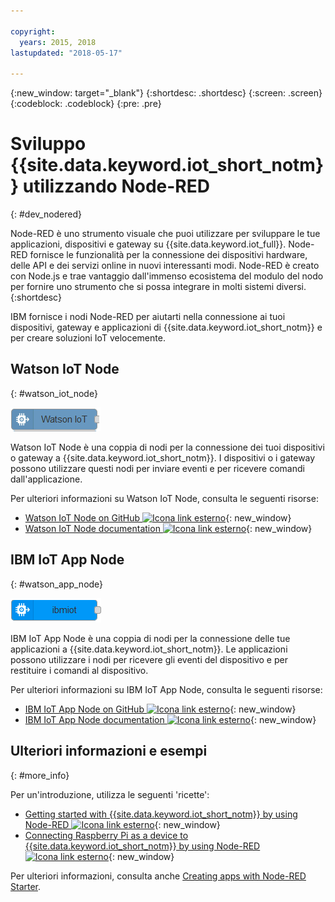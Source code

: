 ```yaml
---

copyright:
  years: 2015, 2018
lastupdated: "2018-05-17"

---
```


{:new_window: target="_blank"}
{:shortdesc: .shortdesc}
{:screen: .screen}
{:codeblock: .codeblock}
{:pre: .pre}

# Sviluppo {{site.data.keyword.iot_short_notm}} utilizzando Node-RED
{: #dev_nodered}

Node-RED è uno strumento visuale che puoi utilizzare per sviluppare le tue applicazioni, dispositivi e gateway su {{site.data.keyword.iot_full}}. Node-RED fornisce le funzionalità per la connessione dei dispositivi hardware, delle API e dei servizi online in nuovi interessanti modi. Node-RED è creato con Node.js e trae vantaggio dall'immenso ecosistema del modulo del nodo per fornire uno strumento che si possa integrare in molti sistemi diversi.
{:shortdesc}

IBM fornisce i nodi Node-RED per aiutarti nella connessione ai tuoi dispositivi, gateway e applicazioni di {{site.data.keyword.iot_short_notm}} e per creare soluzioni IoT velocemente.


## Watson IoT Node   
{: #watson_iot_node}  

![Immagine Watson IoT Node](../images/node-red-watson.png "Immagine Watson IoT node")


Watson IoT Node è una coppia di nodi per la connessione dei tuoi dispositivi o gateway a {{site.data.keyword.iot_short_notm}}. I dispositivi o i gateway possono utilizzare questi nodi per inviare eventi e per ricevere comandi dall'applicazione.

Per ulteriori informazioni su Watson IoT Node, consulta le seguenti risorse:

- [Watson IoT Node on GitHub ![Icona link esterno](../../../icons/launch-glyph.svg "Icona link esterno")](https://github.com/ibm-watson-iot/node-red-contrib-ibm-watson-iot){: new_window}
- [Watson IoT Node documentation ![Icona link esterno](../../../icons/launch-glyph.svg "Icona link esterno")](https://www.npmjs.com/package/node-red-contrib-ibm-watson-iot){: new_window}


## IBM IoT App Node  
{: #watson_app_node}  


![Immagine IBM IoT App Node](../images/node-red-ibmiot.png "Immagine IBM IoT App node")

IBM IoT App Node è una coppia di nodi per la connessione delle tue applicazioni a {{site.data.keyword.iot_short_notm}}. Le applicazioni possono utilizzare i nodi per ricevere gli eventi del dispositivo e per restituire i comandi al dispositivo.

Per ulteriori informazioni su IBM IoT App Node, consulta le seguenti risorse:

- [IBM IoT App Node on GitHub ![Icona link esterno](../../../icons/launch-glyph.svg "Icona link esterno")](https://github.com/ibm-watson-iot/node-red-contrib-scx-ibmiotapp){: new_window}
- [IBM IoT App Node documentation ![Icona link esterno](../../../icons/launch-glyph.svg "Icona link esterno")](http://flows.nodered.org/node/node-red-contrib-scx-ibmiotapp){: new_window}


## Ulteriori informazioni e esempi   
{: #more_info}


Per un'introduzione, utilizza le seguenti 'ricette':
- [Getting started with {{site.data.keyword.iot_short_notm}} by using Node-RED ![Icona link esterno](../../../icons/launch-glyph.svg "Icona link esterno")](https://developer.ibm.com/recipes/tutorials/getting-started-with-watson-iot-platform-using-node-red/){: new_window}
- [Connecting Raspberry Pi as a device to {{site.data.keyword.iot_short_notm}} by using Node-RED ![Icona link esterno](../../../icons/launch-glyph.svg "Icona link esterno")](https://developer.ibm.com/recipes/tutorials/deploy-watson-iot-node-on-raspberry-pi/){: new_window}

Per ulteriori informazioni, consulta anche [Creating apps with Node-RED Starter](https://console.ng.bluemix.net/docs/starters/Node-RED/nodered.html#nodered).
